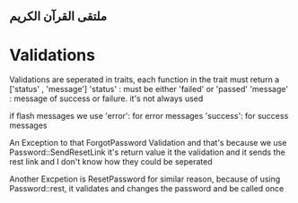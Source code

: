 ## ملتقى القرآن الكريم


# Validations

Validations are seperated in traits, each function in the trait must return a ['status' , 'message']
'status' : must be either 'failed' or 'passed'
'message' : message of success or failure. it's not always used

if flash messages we use 
    'error': for error messages
    'success': for success messages
    
An Exception to that ForgotPassword Validation and that's because we use Password::SendResetLink 
it's return value it the validation and it sends the rest link and I don't know how they could be seperated

Another Excpetion is ResetPassword for similar reason, because of using Password::rest, it validates and changes the password and be called once
